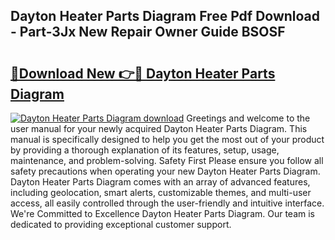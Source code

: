 ## Dayton Heater Parts Diagram Free Pdf Download - Part-3Jx New Repair Owner Guide BSOSF

# <h2><a href="http://dfmpaaq.blite.top/?on=Dayton+Heater+Parts+Diagram">🔗Download New 👉🔴 Dayton Heater Parts Diagram</a></h2>

[![Dayton Heater Parts Diagram download](https://i.imgur.com/lujVjoI.png)](http://dfmpaaq.blite.top/?on=Dayton+Heater+Parts+Diagram)
Greetings and welcome to the user manual for your newly acquired Dayton Heater Parts Diagram. This manual is specifically designed to help you get the most out of your product by providing a thorough explanation of its features, setup, usage, maintenance, and problem-solving. Safety First Please ensure you follow all safety precautions when operating your new Dayton Heater Parts Diagram. Dayton Heater Parts Diagram comes with an array of advanced features, including geolocation, smart alerts, customizable themes, and multi-user access, all easily controlled through the user-friendly and intuitive interface. We're Committed to Excellence Dayton Heater Parts Diagram. Our team is dedicated to providing exceptional customer support.
